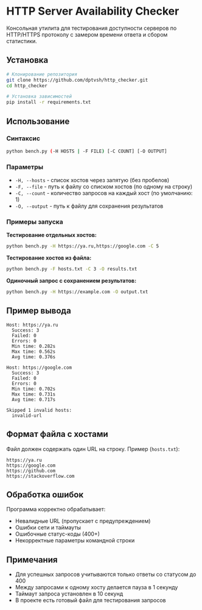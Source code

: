 # HTTP Server Availability Checker

Консольная утилита для тестирования доступности серверов по HTTP/HTTPS протоколу с замером времени ответа и сбором статистики.

## Установка

```bash
# Клонирование репозитория
git clone https://github.com/dptvsh/http_checker.git
cd http_checker

# Установка зависимостей
pip install -r requirements.txt
```

## Использование

### Синтаксис

```bash
python bench.py (-H HOSTS | -F FILE) [-C COUNT] [-O OUTPUT]
```

### Параметры

- `-H, --hosts` - список хостов через запятую (без пробелов)
- `-F, --file` - путь к файлу со списком хостов (по одному на строку)
- `-C, --count` - количество запросов на каждый хост (по умолчанию: 1)
- `-O, --output` - путь к файлу для сохранения результатов

### Примеры запуска

**Тестирование отдельных хостов:**
```bash
python bench.py -H https://ya.ru,https://google.com -C 5
```

**Тестирование хостов из файла:**
```bash
python bench.py -F hosts.txt -C 3 -O results.txt
```

**Одиночный запрос с сохранением результатов:**
```bash
python bench.py -H https://example.com -O output.txt
```

## Пример вывода

```
Host: https://ya.ru
  Success: 3
  Failed: 0
  Errors: 0
  Min time: 0.282s
  Max time: 0.562s
  Avg time: 0.376s

Host: https://google.com
  Success: 3
  Failed: 0
  Errors: 0
  Min time: 0.702s
  Max time: 0.731s
  Avg time: 0.717s

Skipped 1 invalid hosts:
  invalid-url
```

## Формат файла с хостами

Файл должен содержать один URL на строку. Пример (`hosts.txt`):
```
https://ya.ru
https://google.com
https://github.com
https://stackoverflow.com
```

## Обработка ошибок

Программа корректно обрабатывает:
- Невалидные URL (пропускает с предупреждением)
- Ошибки сети и таймауты
- Ошибочные статус-коды (400+)
- Некорректные параметры командной строки

## Примечания

- Для успешных запросов учитываются только ответы со статусом до 400
- Между запросами к одному хосту делается пауза в 1 секунду
- Таймаут запроса установлен в 10 секунд
- В проекте есть готовый файл для тестирования запросов
